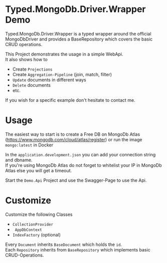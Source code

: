 
# Typed.MongoDb.Driver.Wrapper Demo

Typed.MongoDb.Driver.Wrapper is a typed wrapper around the official MongoDbDriver and provides a BaseRepository which covers the basic CRUD operations.

This Project demonstrates the usage in a simple WebApi.  
It also shows how to
- Create ```Projections```
- Create ```Aggregation-Pipeline``` (join, match, filter)
- ```Update``` documents in different ways
- ```Delete``` documents
- etc.

If you wish for a specific example don't hesitate to contact me.

# Usage

The easiest way to start is to create a Free DB on MongoDb Atlas (https://www.mongodb.com/cloud/atlas/register) or
run the image ```mongo:latest``` in Docker


In the  ``` application.development.json ``` you can add your connection string and dbname.  
If you're using MongoDb Atlas do not forget to whitelist your IP in MongoDb Atlas else you will get a timeout.

Start the  ```Demo.Api``` Project and use the Swagger-Page to use the Api.


# Customize

Customize the following Classes

 - ``` CollectionProvider ```
 - ``` AppDbContext```
 - ``` IndexFactory ``` (optional)



Every ``` Document ``` inherits ``` BaseDocument ``` which holds the ``` id ```.  
Each ``` Repository ``` inherits from ``` BaseRepository ``` which implements basic CRUD-Operations.



